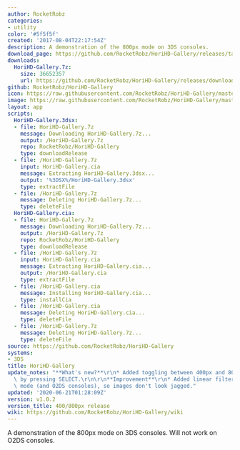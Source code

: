 ```yaml
---
author: RocketRobz
categories:
- utility
color: '#5f5f5f'
created: '2017-08-04T22:17:54Z'
description: A demonstration of the 800px mode on 3DS consoles.
download_page: https://github.com/RocketRobz/HoriHD-Gallery/releases/tag/v1.0.2
downloads:
  HoriHD-Gallery.7z:
    size: 36652357
    url: https://github.com/RocketRobz/HoriHD-Gallery/releases/download/v1.0.2/HoriHD-Gallery.7z
github: RocketRobz/HoriHD-Gallery
icon: https://raw.githubusercontent.com/RocketRobz/HoriHD-Gallery/master/app/icon.png
image: https://raw.githubusercontent.com/RocketRobz/HoriHD-Gallery/master/app/banner.png
layout: app
scripts:
  HoriHD-Gallery.3dsx:
  - file: HoriHD-Gallery.7z
    message: Downloading HoriHD-Gallery.7z...
    output: /HoriHD-Gallery.7z
    repo: RocketRobz/HoriHD-Gallery
    type: downloadRelease
  - file: /HoriHD-Gallery.7z
    input: HoriHD-Gallery.cia
    message: Extracting HoriHD-Gallery.3dsx...
    output: '%3DSX%/HoriHD-Gallery.3dsx'
    type: extractFile
  - file: /HoriHD-Gallery.7z
    message: Deleting HoriHD-Gallery.7z...
    type: deleteFile
  HoriHD-Gallery.cia:
  - file: HoriHD-Gallery.7z
    message: Downloading HoriHD-Gallery.7z...
    output: /HoriHD-Gallery.7z
    repo: RocketRobz/HoriHD-Gallery
    type: downloadRelease
  - file: /HoriHD-Gallery.7z
    input: HoriHD-Gallery.cia
    message: Extracting HoriHD-Gallery.cia...
    output: /HoriHD-Gallery.cia
    type: extractFile
  - file: /HoriHD-Gallery.cia
    message: Installing HoriHD-Gallery.cia...
    type: installCia
  - file: /HoriHD-Gallery.cia
    message: Deleting HoriHD-Gallery.cia...
    type: deleteFile
  - file: /HoriHD-Gallery.7z
    message: Deleting HoriHD-Gallery.7z...
    type: deleteFile
source: https://github.com/RocketRobz/HoriHD-Gallery
systems:
- 3DS
title: HoriHD-Gallery
update_notes: "**What's new?**\r\n* Added toggling between 400px and 800px modes,\
  \ by pressing SELECT.\r\n\r\n**Improvement**\r\n* Added linear filtering in 400px\
  \ mode (and O2DS consoles), so images don't look jagged."
updated: '2020-06-21T01:28:09Z'
version: v1.0.2
version_title: 400/800px release
wiki: https://github.com/RocketRobz/HoriHD-Gallery/wiki
---
```

A demonstration of the 800px mode on 3DS consoles. Will not work on O2DS consoles.